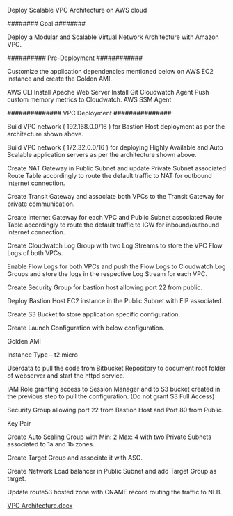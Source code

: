 Deploy Scalable VPC Architecture on AWS cloud


######## Goal ########

Deploy a Modular and Scalable Virtual Network Architecture with Amazon VPC.


########## Pre-Deployment ############

Customize the application dependencies mentioned below on AWS EC2 instance and create the Golden AMI.

AWS CLI
Install Apache Web Server
Install Git
Cloudwatch Agent
Push custom memory metrics to Cloudwatch.
AWS SSM Agent

############## VPC Deployment ###############

Build VPC network ( 192.168.0.0/16 ) for Bastion Host deployment as per the architecture shown above.

Build VPC network ( 172.32.0.0/16 ) for deploying Highly Available and Auto Scalable application servers as per the architecture shown above.

Create NAT Gateway in Public Subnet and update Private Subnet associated Route Table accordingly to route the default traffic to NAT for outbound internet connection.

Create Transit Gateway and associate both VPCs to the Transit Gateway  for private communication.

Create Internet Gateway for each VPC and Public Subnet associated Route Table accordingly to route the default traffic to IGW for inbound/outbound internet connection.

Create Cloudwatch Log Group with two Log Streams to store the VPC Flow Logs of both VPCs.

Enable Flow Logs for both VPCs and push the Flow Logs to Cloudwatch Log Groups and store the logs in the respective Log Stream for each VPC.

Create Security Group for bastion host allowing port 22 from public.

Deploy Bastion Host EC2 instance in the Public Subnet with EIP associated.

Create S3 Bucket to store application specific configuration.

Create Launch Configuration with below configuration.


Golden AMI

Instance Type – t2.micro

Userdata to pull the code from Bitbucket Repository  to document root folder of webserver and start the httpd service.

IAM Role granting access to Session Manager and to S3 bucket created in the previous step to pull the configuration. (Do  not grant S3 Full Access)

Security Group allowing port 22 from Bastion Host and Port 80 from Public.

Key Pair

Create Auto Scaling Group with Min: 2 Max: 4 with two Private Subnets associated to 1a and 1b zones.

Create Target Group and associate it with ASG.

Create Network Load balancer in Public Subnet and add Target Group as target.

Update route53 hosted zone with CNAME record routing the traffic to NLB.




[VPC Architecture.docx](https://github.com/MounikaMalineni/VPC_architecture/files/10823492/VPC.Architecture.docx)
